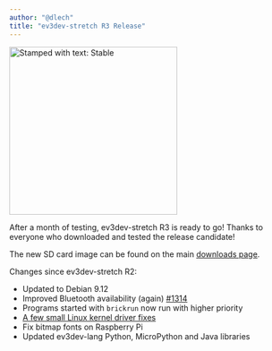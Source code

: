 ```yaml
---
author: "@dlech"
title: "ev3dev-stretch R3 Release"
---
```


<img src="/images/news/brickman-stable-stamped.png" alt="Stamped with text: Stable" style="width: 300px; max-width: 100%;" class="image-responsive pull-right" />

After a month of testing, ev3dev-stretch R3 is ready to go! Thanks to everyone
who downloaded and tested the release candidate!

The new SD card image can be found on the main [downloads page][1].

[1]: /downloads

<!--more-->

Changes since ev3dev-stretch R2:

- Updated to Debian 9.12
- Improved Bluetooth availability (again) [#1314](https://github.com/ev3dev/ev3dev/issues/1314)
- Programs started with `brickrun` now run with higher priority
- [A few small Linux kernel driver fixes](https://github.com/ev3dev/ev3dev-kpkg/blob/38fe00a2ad385679559f7a2a3069c36fa93bc707/ev3dev-ev3/changelog#L1-L7)
- Fix bitmap fonts on Raspberry Pi
- Updated ev3dev-lang Python, MicroPython and Java libraries
